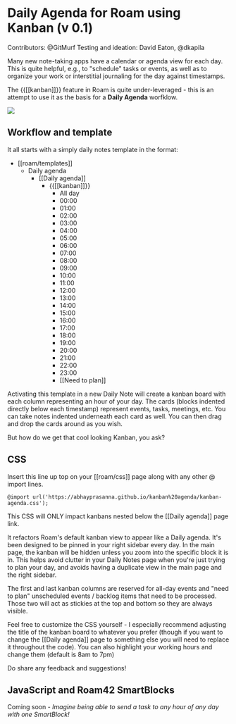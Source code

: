 # Daily Agenda for Roam using Kanban (v 0.1)

Contributors: @GitMurf
Testing and ideation: David Eaton, @dkapila

Many new note-taking apps have a calendar or agenda view for each day. This is quite helpful, e.g., to "schedule" tasks or events, as well as to organize your work or interstitial journaling for the day against timestamps.

The {{[[kanban]]}} feature in Roam is quite under-leveraged - this is an attempt to use it as the basis for a **Daily Agenda** worfklow.

![](https://github.com/abhayprasanna/abhayprasanna.github.io/blob/master/kanban%20agenda/kanban%20agenda%20screenshot.png?raw=true)

## Workflow and template

It all starts with a simply daily notes template in the format:

- [[roam/templates]]
    - Daily agenda
        - [[Daily agenda]]
            - {{[[kanban]]}}
                - All day
                - 00:00
                - 01:00
                - 02:00
                - 03:00
                - 04:00
                - 05:00
                - 06:00
                - 07:00
                - 08:00
                - 09:00
                - 10:00
                - 11:00
                - 12:00
                - 13:00
                - 14:00
                - 15:00
                - 16:00
                - 17:00
                - 18:00
                - 19:00
                - 20:00
                - 21:00
                - 22:00
                - 23:00
                - [[Need to plan]]


Activating this template in a new Daily Note will create a kanban board with each column representing an hour of your day. The cards (blocks indented directly below each timestamp) represent events, tasks, meetings, etc. You can take notes indented underneath each card as well. You can then drag and drop the cards around as you wish.

But how do we get that cool looking Kanban, you ask?

## CSS

Insert this line up top on your [[roam/css]] page along with any other @ import lines.
```
@import url('https://abhayprasanna.github.io/kanban%20agenda/kanban-agenda.css');
```
This CSS will ONLY impact kanbans nested below the [[Daily agenda]] page link.

It refactors Roam's default kanban view to appear like a Daily agenda. It's been designed to be pinned in your right sidebar every day. In the main page, the kanban will be hidden unless you zoom into the specific block it is in. This helps avoid clutter in your Daily Notes page when you're just trying to plan your day, and avoids having a duplicate view in the main page and the right sidebar.

The first and last kanban columns are reserved for all-day events and "need to plan" unscheduled events / backlog items that need to be processed. Those two will act as stickies at the top and bottom so they are always visible.

Feel free to customize the CSS yourself - I especially recommend adjusting the title of the kanban board to whatever you prefer (though if you want to change the [[Daily agenda]] page to something else you will need to replace it throughout the code). You can also highlight your working hours and change them (default is 8am to 7pm)

Do share any feedback and suggestions!

## JavaScript and Roam42 SmartBlocks

Coming soon - *Imagine being able to send a task to any hour of any day with one SmartBlock!*

